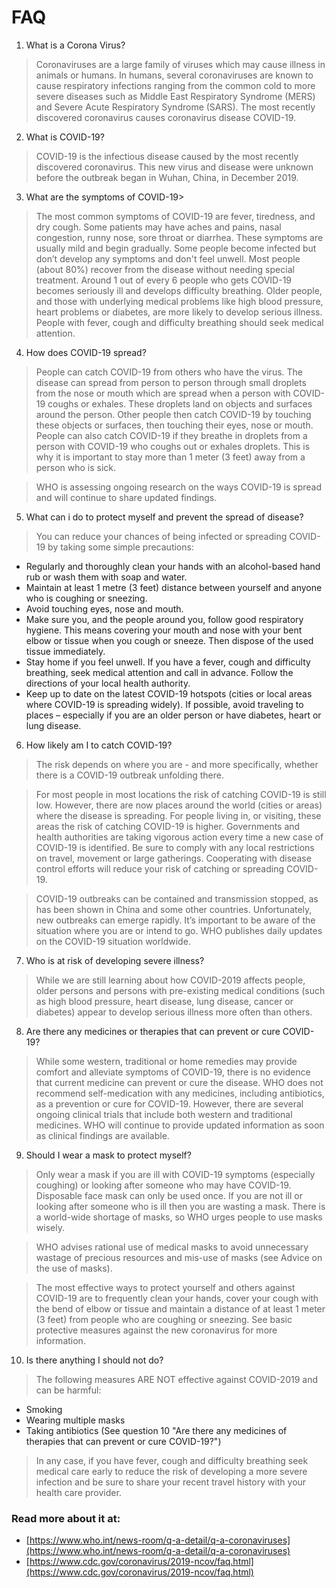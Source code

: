 # FAQ
1. What is a Corona Virus?
> Coronaviruses are a large family of viruses which may cause illness in animals or humans.  In humans, several coronaviruses are known to cause respiratory infections ranging from the common cold to more severe diseases such as Middle East Respiratory Syndrome (MERS) and Severe Acute Respiratory Syndrome (SARS). The most recently discovered coronavirus causes coronavirus disease COVID-19.

2. What is COVID-19?
>COVID-19 is the infectious disease caused by the most recently discovered coronavirus. This new virus and disease were unknown before the outbreak began in Wuhan, China, in December 2019.

3. What are the symptoms of COVID-19>
>The most common symptoms of COVID-19 are fever, tiredness, and dry cough. Some patients may have aches and pains, nasal congestion, runny nose, sore throat or diarrhea. These symptoms are usually mild and begin gradually. Some people become infected but don’t develop any symptoms and don't feel unwell. Most people (about 80%) recover from the disease without needing special treatment. Around 1 out of every 6 people who gets COVID-19 becomes seriously ill and develops difficulty breathing. Older people, and those with underlying medical problems like high blood pressure, heart problems or diabetes, are more likely to develop serious illness. People with fever, cough and difficulty breathing should seek medical attention.

4. How does COVID-19 spread?
>People can catch COVID-19 from others who have the virus. The disease can spread from person to person through small droplets from the nose or mouth which are spread when a person with COVID-19 coughs or exhales. These droplets land on objects and surfaces around the person. Other people then catch COVID-19 by touching these objects or surfaces, then touching their eyes, nose or mouth. People can also catch COVID-19 if they breathe in droplets from a person with COVID-19 who coughs out or exhales droplets. This is why it is important to stay more than 1 meter (3 feet) away from a person who is sick.

> WHO is assessing ongoing research on the ways COVID-19 is spread and will continue to share updated findings.

5. What can i do to protect myself and prevent the spread of disease?
> You can reduce your chances of being infected or spreading COVID-19 by taking some simple precautions:

  * Regularly and thoroughly clean your hands with an alcohol-based hand rub or wash them with soap and water.
  * Maintain at least 1 metre (3 feet) distance between yourself and anyone who is coughing or sneezing.
  * Avoid touching eyes, nose and mouth.
  * Make sure you, and the people around you, follow good respiratory hygiene. This means covering your mouth and nose with your bent elbow or tissue when you cough or sneeze. Then dispose of the used tissue immediately.
  * Stay home if you feel unwell. If you have a fever, cough and difficulty breathing, seek medical attention and call in advance. Follow the directions of your local health authority.
  * Keep up to date on the latest COVID-19 hotspots (cities or local areas where COVID-19 is spreading widely). If possible, avoid traveling to places  – especially if you are an older person or have diabetes, heart or lung disease.

6. How likely am I to catch COVID-19?
>The risk depends on where you  are - and more specifically, whether there is a COVID-19 outbreak unfolding there.

> For most people in most locations the risk of catching COVID-19 is still low. However, there are now places around the world (cities or areas) where the disease is spreading. For people living in, or visiting, these areas the risk of catching COVID-19 is higher. Governments and health authorities are taking vigorous action every time a new case of COVID-19 is identified. Be sure to comply with any local restrictions on travel, movement or large gatherings. Cooperating with disease control efforts will reduce your risk of catching or spreading COVID-19.

> COVID-19 outbreaks can be contained and transmission stopped, as has been shown in China and some other countries. Unfortunately, new outbreaks can emerge rapidly. It’s important to be aware of the situation where you are or intend to go. WHO publishes daily updates on the COVID-19 situation worldwide.

7. Who is at risk of developing severe illness?
> While we are still learning about how COVID-2019 affects people, older persons and persons with pre-existing medical conditions (such as high blood pressure, heart disease, lung disease, cancer or diabetes)  appear to develop serious illness more often than others. 

8. Are there any medicines or therapies that can prevent or cure COVID-19?
> While some western, traditional or home remedies may provide comfort and alleviate symptoms of COVID-19, there is no evidence that current medicine can prevent or cure the disease. WHO does not recommend self-medication with any medicines, including antibiotics, as a prevention or cure for COVID-19. However, there are several ongoing clinical trials that include both western and traditional medicines. WHO will continue to provide updated information as soon as clinical findings are available.

9. Should I wear a mask to protect myself?
> Only wear a mask if you are ill with COVID-19 symptoms (especially coughing) or looking after someone who may have COVID-19. Disposable face mask can only be used once. If you are not ill or looking after someone who is ill then you are wasting a mask. There is a world-wide shortage of masks, so WHO urges people to use masks wisely.

> WHO advises rational use of medical masks to avoid unnecessary wastage of precious resources and mis-use of masks  (see Advice on the use of masks).

> The most effective ways to protect yourself and others against COVID-19 are to frequently clean your hands, cover your cough with the bend of elbow or tissue and maintain a distance of at least 1 meter (3 feet) from people who are coughing or sneezing. See basic protective measures against the new coronavirus for more information.

10. Is there anything I should not do?

> The following measures ARE NOT effective against COVID-2019 and can be harmful:
  * Smoking
  * Wearing multiple masks
  * Taking antibiotics (See question 10 "Are there any medicines of therapies that can prevent or cure COVID-19?")
> In any case, if you have fever, cough and difficulty breathing seek medical care early to reduce the risk of developing a more severe infection and be sure to share your recent travel history with your health care provider.


### Read more about it at: 
* [https://www.who.int/news-room/q-a-detail/q-a-coronaviruses](https://www.who.int/news-room/q-a-detail/q-a-coronaviruses)
* [https://www.cdc.gov/coronavirus/2019-ncov/faq.html](https://www.cdc.gov/coronavirus/2019-ncov/faq.html)


